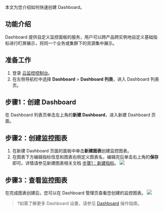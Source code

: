 
本文为您介绍如何快速创建 Dashboard。

## 功能介绍

Dashboard 提供自定义监控面板的服务，用户可以跨产品跨实例地自定义基础指标进行盯屏展示，将同一个业务或集群下的资源集中展示。

## 准备工作

1. 登录 [云监控控制台](https://console.cloud.tencent.com/monitor)。
2. 在左侧导航栏中选择 **Dashboard** > **Dashboard 列表**，进入 Dashboard 列表页。

## 步骤1：创建 Dashboard

在 Dashboard 列表页单击左上角的**新建 Dashboard**，进入新建 Dashboard 页面。



## 步骤2：创建监控图表

1. 在新建 Dashboard 页面的面板中单击**新建图表**创建监控图表。
2. 在图表下方编辑指标信息和图表右侧定义图表名，编辑完后单击右上角的**保存**即可。详情请参见新建图表相关文档  [步骤1：新建指标](https://cloud.tencent.com/document/product/248/46761)。
![](https://main.qcloudimg.com/raw/65c3fa64e6674ae43ce98ea06283fcce.png)

## 步骤3：查看监控图表

在完成图表创建后，您可以在 Dashboard 管理页查看您创建的监控图表。
 ![](https://main.qcloudimg.com/raw/8a5034bbc78cb8ffe67aeee6bc7c0bd5)
> ?如需了解更多 Dashboard 设置，请参见 [Dashboard](https://cloud.tencent.com/document/product/248/47161) 操作指南。
